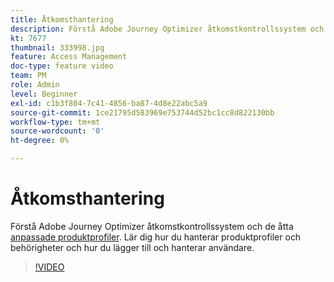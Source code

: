```yaml
---
title: Åtkomsthantering
description: Förstå Adobe Journey Optimizer åtkomstkontrollssystem och de åtta anpassade produktprofilerna. Lär dig hur du hanterar produktprofiler och behörigheter och hur du lägger till och hanterar användare.
kt: 7677
thumbnail: 333998.jpg
feature: Access Management
doc-type: feature video
team: PM
role: Admin
level: Beginner
exl-id: c1b3f804-7c41-4856-ba87-4d8e22abc5a9
source-git-commit: 1ce21795d583969e753744d52bc1cc8d822130bb
workflow-type: tm+mt
source-wordcount: '0'
ht-degree: 0%

---
```


# Åtkomsthantering

Förstå Adobe Journey Optimizer åtkomstkontrollssystem och de åtta [anpassade produktprofiler](https://experienceleague.adobe.com/docs/journey-optimizer/using/administration/ootb-product-profiles.html). Lär dig hur du hanterar produktprofiler och behörigheter och hur du lägger till och hanterar användare.

>[!VIDEO](https://video.tv.adobe.com/v/333998?quality=12)
